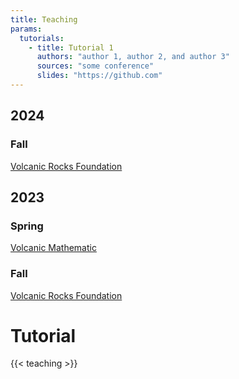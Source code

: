 ```yaml
---
title: Teaching
params:
  tutorials:
    - title: Tutorial 1
      authors: "author 1, author 2, and author 3"
      sources: "some conference"
      slides: "https://github.com"
---
```


## 2024

### Fall

[Volcanic Rocks Foundation](www.github.com/)

## 2023

### Spring

[Volcanic Mathematic](www.github.com/)

### Fall

[Volcanic Rocks Foundation](www.github.com/)

# Tutorial

{{< teaching >}}
